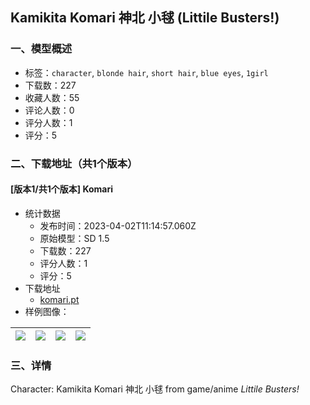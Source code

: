 ## Kamikita Komari 神北 小毬 (Littile Busters!)
### 一、模型概述

- 标签：`character`, `blonde hair`, `short hair`, `blue eyes`, `1girl`
- 下载数：227
- 收藏人数：55
- 评论人数：0
- 评分人数：1
- 评分：5

### 二、下载地址（共1个版本）

#### [版本1/共1个版本] Komari

- 统计数据
  - 发布时间：2023-04-02T11:14:57.060Z
  - 原始模型：SD 1.5
  - 下载数：227
  - 评分人数：1
  - 评分：5
- 下载地址
  - [komari.pt](https://civitai.com/api/download/models/33692)
- 样例图像：

| <img src="https://image.civitai.com/xG1nkqKTMzGDvpLrqFT7WA/17965b25-2239-49ec-16a1-25ac23ed9c00/width=450/384340.jpeg" /> | <img src="https://image.civitai.com/xG1nkqKTMzGDvpLrqFT7WA/a132d2da-5475-4b83-8813-5bff7666b800/width=450/384345.jpeg" /> | <img src="https://image.civitai.com/xG1nkqKTMzGDvpLrqFT7WA/3cf4c631-a199-4d26-f0d5-94deecf07600/width=450/384348.jpeg" /> | <img src="https://image.civitai.com/xG1nkqKTMzGDvpLrqFT7WA/9787c8fe-a739-411b-3105-c7dc4210b900/width=450/384347.jpeg" /> |
| ---- | ---- | ---- | ---- |


### 三、详情
<p>Character: Kamikita Komari 神北 小毬 from game/anime <em>Littile Busters!</em></p>